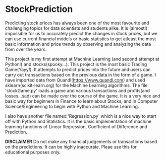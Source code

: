 # StockPrediction

Predicting stock prices has always been one of the most favourite and challenging topics for data scientists and students
alike. It is (almost!) impossible for us to accurately predict the changes in stock prices, but we can use current financial models or basic statistics to get atleast the most basic information and price trends by observing and analyzing the data from over the years.

This project is my first attempt at Machine Learning (and second attempt at Python!) and stocks(spooky...). This project is the most basic Trading Game(Yayy!). It attempts to predict prices into the future and users can carry out transactions based on the previous data in the form of a game. I have imported data from Quandl(https://www.quandl.com) and used sklearn(scikit-learn.org) for the Machine Learning algorithms. The file 'stockGame.py' loads a game and various transactions and profits(and losses...sad) can be made over the course of the game. 
It is a very nice and basic way for beginners in Finance to learn about Stocks, and in Computer Science/Engineering to begin with Python and Machine Learning.

I also have another file named 'Regression.py' which is a nice way to start off with Python and Statistics. It is the basic implementation of machine learning functions of Linear Regression, Coefficient of Difference and Prediction. 

**DISCLAIMER** Do not make any financial judgements or transactions based on the predictions. It can be highly inaccurate. Pleae use this for educational purposes only.
